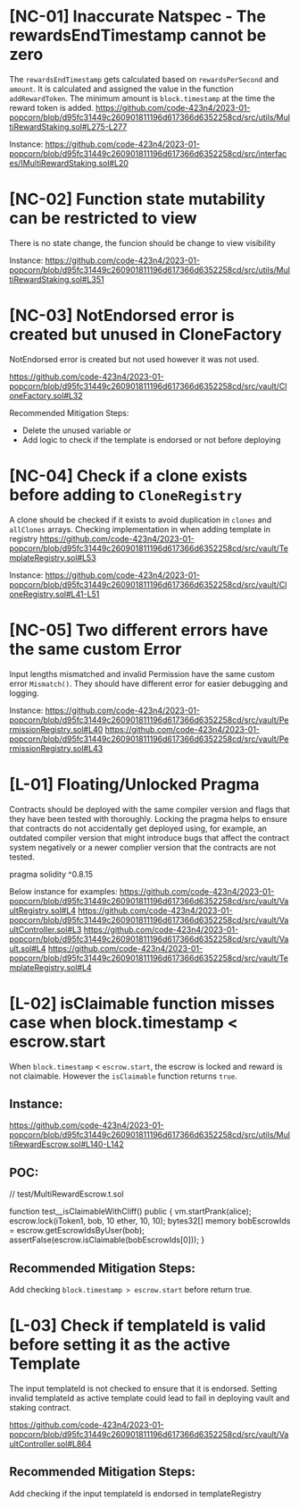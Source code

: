 # [NC-01] Inaccurate Natspec - The rewardsEndTimestamp cannot be zero

The `rewardsEndTimestamp` gets calculated based on `rewardsPerSecond` and `amount`. It is calculated and assigned the value in the function `addRewardToken`.
The minimum amount is `block.timestamp` at the time the reward token is added.
https://github.com/code-423n4/2023-01-popcorn/blob/d95fc31449c260901811196d617366d6352258cd/src/utils/MultiRewardStaking.sol#L275-L277

Instance:
https://github.com/code-423n4/2023-01-popcorn/blob/d95fc31449c260901811196d617366d6352258cd/src/interfaces/IMultiRewardStaking.sol#L20


# [NC-02] Function state mutability can be restricted to view
There is no state change, the funcion should be change to view visibility

Instance:
https://github.com/code-423n4/2023-01-popcorn/blob/d95fc31449c260901811196d617366d6352258cd/src/utils/MultiRewardStaking.sol#L351

# [NC-03] NotEndorsed error is created but unused in CloneFactory
NotEndorsed error is created but not used however it was not used. 

https://github.com/code-423n4/2023-01-popcorn/blob/d95fc31449c260901811196d617366d6352258cd/src/vault/CloneFactory.sol#L32

Recommended Mitigation Steps: 

- Delete the unused variable or 
- Add logic to check if the template is endorsed or not before deploying

# [NC-04] Check if a clone exists before adding to `CloneRegistry` 

A clone should be checked if it exists to avoid duplication in `clones` and `allClones` arrays. Checking implementation in when adding template in registry
https://github.com/code-423n4/2023-01-popcorn/blob/d95fc31449c260901811196d617366d6352258cd/src/vault/TemplateRegistry.sol#L53


Instance:
https://github.com/code-423n4/2023-01-popcorn/blob/d95fc31449c260901811196d617366d6352258cd/src/vault/CloneRegistry.sol#L41-L51

# [NC-05] Two different errors have the same custom Error

Input lengths mismatched and invalid Permission have the same custom error `Mismatch()`. 
They should have different error for easier debugging and logging.

Instance:
https://github.com/code-423n4/2023-01-popcorn/blob/d95fc31449c260901811196d617366d6352258cd/src/vault/PermissionRegistry.sol#L40
https://github.com/code-423n4/2023-01-popcorn/blob/d95fc31449c260901811196d617366d6352258cd/src/vault/PermissionRegistry.sol#L43

# [L-01] Floating/Unlocked Pragma
Contracts should be deployed with the same compiler version and flags that they have been tested with thoroughly. Locking the pragma helps to ensure that contracts do not accidentally get deployed using, for example, an outdated compiler version that might introduce bugs that affect the contract system negatively or a newer complier version that the contracts are not tested.

pragma solidity ^0.8.15

Below instance for examples:
https://github.com/code-423n4/2023-01-popcorn/blob/d95fc31449c260901811196d617366d6352258cd/src/vault/VaultRegistry.sol#L4
https://github.com/code-423n4/2023-01-popcorn/blob/d95fc31449c260901811196d617366d6352258cd/src/vault/VaultController.sol#L3
https://github.com/code-423n4/2023-01-popcorn/blob/d95fc31449c260901811196d617366d6352258cd/src/vault/Vault.sol#L4
https://github.com/code-423n4/2023-01-popcorn/blob/d95fc31449c260901811196d617366d6352258cd/src/vault/TemplateRegistry.sol#L4

# [L-02] isClaimable function misses case when block.timestamp < escrow.start
When `block.timestamp` < `escrow.start`, the escrow is locked and reward is not claimable. However the `isClaimable` function returns `true`.

## Instance:
https://github.com/code-423n4/2023-01-popcorn/blob/d95fc31449c260901811196d617366d6352258cd/src/utils/MultiRewardEscrow.sol#L140-L142

## POC: 

// test/MultiRewardEscrow.t.sol

  function test__isClaimableWithCliff() public {
    vm.startPrank(alice);
    escrow.lock(iToken1, bob, 10 ether, 10, 10);
    bytes32[] memory bobEscrowIds = escrow.getEscrowIdsByUser(bob);
    assertFalse(escrow.isClaimable(bobEscrowIds[0]));
  }

## Recommended Mitigation Steps:

Add checking `block.timestamp > escrow.start` before return true.


# [L-03] Check if templateId is valid before setting it as the active Template

The input templateId is not checked to ensure that it is endorsed. Setting invalid templateId as active template could lead to fail in deploying vault and staking contract.

https://github.com/code-423n4/2023-01-popcorn/blob/d95fc31449c260901811196d617366d6352258cd/src/vault/VaultController.sol#L864



## Recommended Mitigation Steps:
Add checking if the input templateId is endorsed in templateRegistry